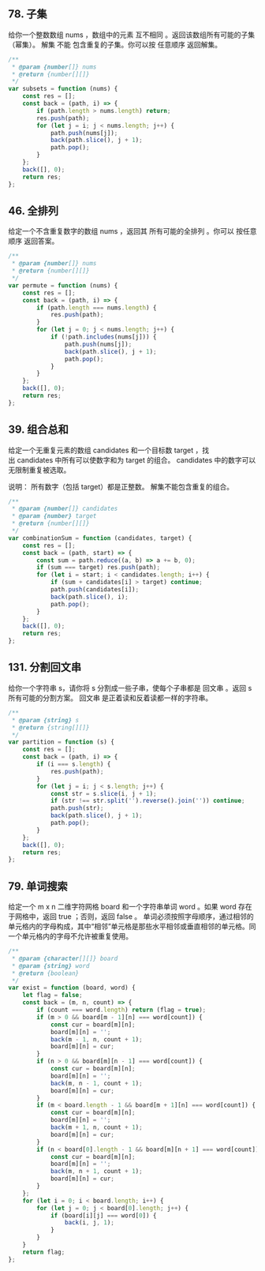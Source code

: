 ## 78. 子集
给你一个整数数组 nums ，数组中的元素 互不相同 。返回该数组所有可能的子集（幂集）。
解集 不能 包含重复的子集。你可以按 任意顺序 返回解集。

```js
/**
 * @param {number[]} nums
 * @return {number[][]}
 */
var subsets = function (nums) {
    const res = [];
    const back = (path, i) => {
        if (path.length > nums.length) return;
        res.push(path);
        for (let j = i; j < nums.length; j++) {
            path.push(nums[j]);
            back(path.slice(), j + 1);
            path.pop();
        }
    };
    back([], 0);
    return res;
};
```

## 46. 全排列
给定一个不含重复数字的数组 nums ，返回其 所有可能的全排列 。你可以 按任意顺序 返回答案。

```js
/**
 * @param {number[]} nums
 * @return {number[][]}
 */
var permute = function (nums) {
    const res = [];
    const back = (path, i) => {
        if (path.length === nums.length) {
            res.push(path);
        }
        for (let j = 0; j < nums.length; j++) {
            if (!path.includes(nums[j])) {
                path.push(nums[j]);
                back(path.slice(), j + 1);
                path.pop();
            }
        }
    };
    back([], 0);
    return res;
};
```

## 39. 组合总和
给定一个无重复元素的数组 candidates 和一个目标数 target ，找出 candidates 中所有可以使数字和为 target 的组合。
candidates 中的数字可以无限制重复被选取。

说明：
所有数字（包括 target）都是正整数。
解集不能包含重复的组合。 

```js
/**
 * @param {number[]} candidates
 * @param {number} target
 * @return {number[][]}
 */
var combinationSum = function (candidates, target) {
    const res = [];
    const back = (path, start) => {
        const sum = path.reduce((a, b) => a += b, 0);
        if (sum === target) res.push(path);
        for (let i = start; i < candidates.length; i++) {
            if (sum + candidates[i] > target) continue;
            path.push(candidates[i]);
            back(path.slice(), i);
            path.pop();
        }
    };
    back([], 0);
    return res;
};
```

## 131. 分割回文串
给你一个字符串 s，请你将 s 分割成一些子串，使每个子串都是 回文串 。返回 s 所有可能的分割方案。
回文串 是正着读和反着读都一样的字符串。

```js
/**
 * @param {string} s
 * @return {string[][]}
 */
var partition = function (s) {
    const res = [];
    const back = (path, i) => {
        if (i === s.length) {
            res.push(path);
        }
        for (let j = i; j < s.length; j++) {
            const str = s.slice(i, j + 1);
            if (str !== str.split('').reverse().join('')) continue;
            path.push(str);
            back(path.slice(), j + 1);
            path.pop();
        }
    };
    back([], 0);
    return res;
};
```

## 79. 单词搜索
给定一个 m x n 二维字符网格 board 和一个字符串单词 word 。如果 word 存在于网格中，返回 true ；否则，返回 false 。
单词必须按照字母顺序，通过相邻的单元格内的字母构成，其中“相邻”单元格是那些水平相邻或垂直相邻的单元格。同一个单元格内的字母不允许被重复使用。

```js
/**
 * @param {character[][]} board
 * @param {string} word
 * @return {boolean}
 */
var exist = function (board, word) {
    let flag = false;
    const back = (m, n, count) => {
        if (count === word.length) return (flag = true);
        if (m > 0 && board[m - 1][n] === word[count]) {
            const cur = board[m][n];
            board[m][n] = '';
            back(m - 1, n, count + 1);
            board[m][n] = cur;
        }
        if (n > 0 && board[m][n - 1] === word[count]) {
            const cur = board[m][n];
            board[m][n] = '';
            back(m, n - 1, count + 1);
            board[m][n] = cur;
        }
        if (m < board.length - 1 && board[m + 1][n] === word[count]) {
            const cur = board[m][n];
            board[m][n] = '';
            back(m + 1, n, count + 1);
            board[m][n] = cur;
        }
        if (n < board[0].length - 1 && board[m][n + 1] === word[count]) {
            const cur = board[m][n];
            board[m][n] = '';
            back(m, n + 1, count + 1);
            board[m][n] = cur;
        }
    };
    for (let i = 0; i < board.length; i++) {
        for (let j = 0; j < board[0].length; j++) {
            if (board[i][j] === word[0]) {
                back(i, j, 1);
            }
        }
    }
    return flag;
};
```
